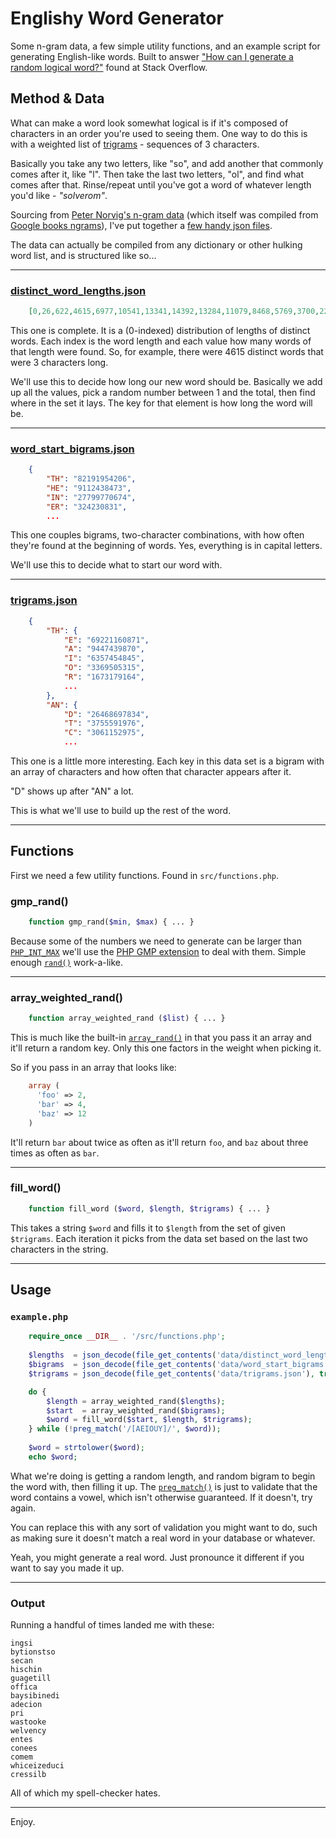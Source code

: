 Englishy Word Generator
=======================

Some n-gram data, a few simple utility functions, and an example script for generating English-like words. Built to answer ["How can I generate a random logical word?"](http://stackoverflow.com/questions/25966526/how-can-i-generate-a-random-logical-word) found at Stack Overflow.

## Method & Data ##

What can make a word look somewhat logical is if it's composed of characters in an order you're used to seeing them. One way to do this is with a weighted list of [trigrams](http://en.wikipedia.org/wiki/Trigram) - sequences of 3 characters.

Basically you take any two letters, like "so", and add another that commonly comes after it, like "l". Then take the last two letters, "ol", and find what comes after that. Rinse/repeat until you've got a word of whatever length you'd like - *"solverom"*.

Sourcing from [Peter Norvig's n-gram data](http://norvig.com/mayzner.html) (which itself was compiled from [Google books ngrams](http://storage.googleapis.com/books/ngrams/books/datasetsv2.html)), I've put together a [few handy json files](https://github.com/pcrov/Englishy-Word-Generator/tree/master/data).

The data can actually be compiled from any dictionary or other hulking word list, and is structured like so...

---

### [distinct_word_lengths.json](https://github.com/pcrov/Englishy-Word-Generator/blob/master/data/distinct_word_lengths.json) ###

```json
    [0,26,622,4615,6977,10541,13341,14392,13284,11079,8468,5769,3700,2272,1202,668,283,158,64,40,16,1,5,2]
```

This one is complete. It is a (0-indexed) distribution of lengths of distinct words. Each index is the word length and each value how many words of that length were found. So, for example, there were 4615 distinct words that were 3 characters long.

We'll use this to decide how long our new word should be. Basically we add up all the values, pick a random number between 1 and the total, then find where in the set it lays. The key for that element is how long the word will be.

---

### [word_start_bigrams.json](https://github.com/pcrov/Englishy-Word-Generator/blob/master/data/word_start_bigrams.json) ###

```json
    {
        "TH": "82191954206",
        "HE": "9112438473",
        "IN": "27799770674",
        "ER": "324230831",
        ...
```

This one couples bigrams, two-character combinations, with how often they're found at the beginning of words. Yes, everything is in capital letters.

We'll use this to decide what to start our word with.

---

### [trigrams.json](https://github.com/pcrov/Englishy-Word-Generator/blob/master/data/trigrams.json) ###

```json
    {
        "TH": {
            "E": "69221160871",
            "A": "9447439870",
            "I": "6357454845",
            "O": "3369505315",
            "R": "1673179164",
            ...
        },
        "AN": {
            "D": "26468697834",
            "T": "3755591976",
            "C": "3061152975",
            ...
```

This one is a little more interesting. Each key in this data set is a bigram with an array of characters and how often that character appears after it.

"D" shows up after "AN" a lot.

This is what we'll use to build up the rest of the word.

---

## Functions ##

First we need a few utility functions. Found in `src/functions.php`.

### gmp_rand() ###

```php
    function gmp_rand($min, $max) { ... }
```

Because some of the numbers we need to generate can be larger than [`PHP_INT_MAX`](http://php.net/manual/en/reserved.constants.php#constant.php-int-max) we'll use the [PHP GMP extension](http://php.net/manual/en/book.gmp.php) to deal with them. Simple enough [`rand()`](http://us1.php.net/manual/en/function.rand.php) work-a-like.

---

### array_weighted_rand() ###

```php
    function array_weighted_rand ($list) { ... }
```

This is much like the built-in [`array_rand()`](http://us2.php.net/manual/en/function.array-rand.php) in that you pass it an array and it'll return a random key. Only this one factors in the weight when picking it.

So if you pass in an array that looks like:

```php
    array (
      'foo' => 2,
      'bar' => 4,
      'baz' => 12
    )
```

It'll return `bar` about twice as often as it'll return `foo`, and `baz` about three times as often as `bar`.

---

### fill_word() ###

```php
    function fill_word ($word, $length, $trigrams) { ... }
```

This takes a string `$word` and fills it to `$length` from the set of given `$trigrams`. Each iteration it picks from the data set based on the last two characters in the string.

---

## Usage ##

### `example.php` ###

```php
    require_once __DIR__ . '/src/functions.php';
    
    $lengths  = json_decode(file_get_contents('data/distinct_word_lengths.json'), true);
    $bigrams  = json_decode(file_get_contents('data/word_start_bigrams.json'), true);
    $trigrams = json_decode(file_get_contents('data/trigrams.json'), true);

    do {
        $length = array_weighted_rand($lengths);
        $start  = array_weighted_rand($bigrams);
        $word = fill_word($start, $length, $trigrams);
    } while (!preg_match('/[AEIOUY]/', $word));
    
    $word = strtolower($word);
    echo $word;
```

What we're doing is getting a random length, and random bigram to begin the word with, then filling it up. The [`preg_match()`](http://us1.php.net/manual/en/function.preg-match.php) is just to validate that the word contains a vowel, which isn't otherwise guaranteed. If it doesn't, try again.

You can replace this with any sort of validation you might want to do, such as making sure it doesn't match a real word in your database or whatever.

Yeah, you might generate a real word. Just pronounce it different if you want to say you made it up.

---

### Output ###

Running a handful of times landed me with these:

    ingsi
    bytionstso
    secan
    hischin
    guagetill
    offica
    baysibinedi
    adecion
    pri
    wastooke
    welvency
    entes
    conees
    comem
    whiceizeduci
    cressilb

All of which my spell-checker hates.

---

Enjoy.